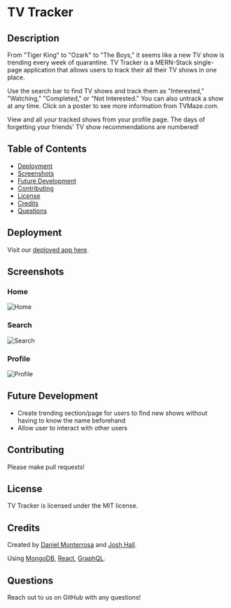 # TV Tracker

## Description 
From "Tiger King" to "Ozark" to "The Boys," it seems like a new TV show is trending every week of quarantine. TV Tracker is a MERN-Stack single-page application that allows users to track their all their TV shows in one place.

Use the search bar to find TV shows and track them as "Interested," "Watching," "Completed," or "Not Interested." You can also untrack a show at any time. Click on a poster to see more information from TVMaze.com. 

View and all your tracked shows from your profile page. The days of forgetting your friends' TV show recommendations are numbered!

## Table of Contents
- [Deployment](#deployment)
- [Screenshots](#screenshots)
- [Future Development](#future-development)
- [Contributing](#contributing)
- [License](#license)
- [Credits](#credits)
- [Questions](#questions)

## Deployment
Visit our [deployed app here](https://stark-brushlands-99590.herokuapp.com/).

## Screenshots
### Home
![Home](https://user-images.githubusercontent.com/62314714/99005620-2165f800-250f-11eb-8774-03618633018d.png)

### Search
![Search](https://user-images.githubusercontent.com/62314714/99005708-43f81100-250f-11eb-8dec-430b3d4bc97b.png)

### Profile
![Profile](https://user-images.githubusercontent.com/62314714/99005681-35115e80-250f-11eb-9bb0-f572e15eee81.png)

## Future Development
- Create trending section/page for users to find new shows without having to know the name beforehand
- Allow user to interact with other users

## Contributing
Please make pull requests!

## License
TV Tracker is licensed under the MIT license.

## Credits
Created by [Daniel Monterrosa](https://github.com/Dannymont94) and [Josh Hall](https://github.com/jahallb1).

Using [MongoDB](https://www.mongodb.com/), [React](https://reactjs.org/), [GraphQL](https://graphql.org/).

## Questions
Reach out to us on GitHub with any questions!
